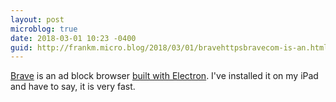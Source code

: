 ```yaml
---
layout: post
microblog: true
date: 2018-03-01 10:23 -0400
guid: http://frankm.micro.blog/2018/03/01/bravehttpsbravecom-is-an.html
---
```

[Brave](https://brave.com/) is an ad block browser [built with Electron](http://scripting.com/2018/02/28/164705.html). I've installed it on my iPad and have to say, it is very fast.
